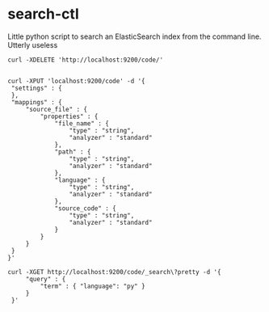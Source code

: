search-ctl
==========

Little python script to search an ElasticSearch index from the command line. Utterly useless


    curl -XDELETE 'http://localhost:9200/code/'


    curl -XPUT 'localhost:9200/code' -d '{
     "settings" : {
     },
     "mappings" : {
         "source_file" : {
             "properties" : {
                 "file_name" : {
                     "type" : "string",
                     "analyzer" : "standard"
                 },
                 "path" : {
                     "type" : "string",
                     "analyzer" : "standard"
                 },
                 "language" : {
                     "type" : "string",
                     "analyzer" : "standard"
                 },
                 "source_code" : {
                     "type" : "string",
                     "analyzer" : "standard"
                 }
             }
         }
     }
    }'

    curl -XGET http://localhost:9200/code/_search\?pretty -d '{
         "query" : {
             "term" : { "language": "py" }
         }
     }'

